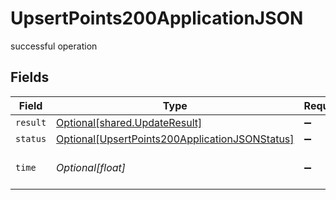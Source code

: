 # UpsertPoints200ApplicationJSON

successful operation


## Fields

| Field                                                                                                             | Type                                                                                                              | Required                                                                                                          | Description                                                                                                       |
| ----------------------------------------------------------------------------------------------------------------- | ----------------------------------------------------------------------------------------------------------------- | ----------------------------------------------------------------------------------------------------------------- | ----------------------------------------------------------------------------------------------------------------- |
| `result`                                                                                                          | [Optional[shared.UpdateResult]](../../models/shared/updateresult.md)                                              | :heavy_minus_sign:                                                                                                | N/A                                                                                                               |
| `status`                                                                                                          | [Optional[UpsertPoints200ApplicationJSONStatus]](../../models/operations/upsertpoints200applicationjsonstatus.md) | :heavy_minus_sign:                                                                                                | N/A                                                                                                               |
| `time`                                                                                                            | *Optional[float]*                                                                                                 | :heavy_minus_sign:                                                                                                | Time spent to process this request                                                                                |